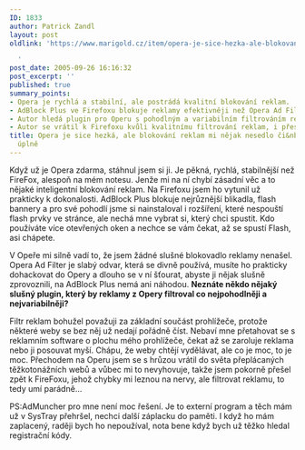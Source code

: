 ```yaml
---
ID: 1833
author: Patrick Zandl
layout: post
oldlink: 'https://www.marigold.cz/item/opera-je-sice-hezka-ale-blokovani-reklam-mi-nejak-nesedlo-ci-spise-chybi-uplne

  '
post_date: 2005-09-26 16:16:32
post_excerpt: ''
published: true
summary_points:
- Opera je rychlá a stabilní, ale postrádá kvalitní blokování reklam.
- AdBlock Plus ve Firefoxu blokuje reklamy efektivněji než Opera Ad Filter.
- Autor hledá plugin pro Operu s pohodlným a variabilním filtrováním reklam.
- Autor se vrátil k Firefoxu kvůli kvalitnímu filtrování reklam, i přes jeho chyby.
title: Opera je sice hezká, ale blokování reklam mi nějak nesedlo či&nbsp;spíše chybí
  úplně
---
```


<p>Když už je Opera zdarma, stáhnul jsem si ji. Je pěkná, rychlá, stabilnější než FireFox, alespoň na mém notesu. Jenže mi na ní chybí zásadní věc a to nějaké inteligentní blokování reklam. Na Firefoxu jsem ho vytunil už prakticky k dokonalosti. AdBlock Plus blokuje nejrůznější blikadla, flash bannery a pro své pohodlí jsme si nainstaloval i rozšíření, které nespouští flash prvky ve stránce, ale nechá mne vybrat si, který chci spustit. Kdo používáte více otevřených oken a nechce se vám čekat, až se spustí Flash, asi chápete. </p>

<p>V Opeře mi silně vadí to, že jsem žádné slušné blokovadlo reklamy nenašel. Opera Ad Filter je slabý odvar, která se divně používá, musíte ho prakticky dohackovat do Opery a dlouho se v ní šťourat, abyste ji nějak slušně zprovoznili, na AdBlock Plus nemá ani náhodou. <strong>Neznáte někdo nějaký slušný plugin, který by reklamy z Opery filtroval co nejpohodlněji a nejvariabilněji?</strong></p>

<p>Filtr reklam bohužel považuji za základní součást prohlížeče, protože některé weby se bez něj už nedají pořádně číst. Nebaví mne přetahovat se s reklamním software o plochu mého prohlížeče, čekat až se zaroluje reklama nebo ji posouvat myší. Chápu, že weby chtějí vydělávat, ale co je moc, to je moc. Přechodem na Operu jsem se s hrůzou vrátil do světa přeplácaných těžkotonážních webů a vůbec mi to nevyhovuje, takže jsem pokorně přešel zpět k FireFoxu, jehož chybky mi leznou na nervy, ale filtrovat reklamu, to tedy umí parádně...
</p>

<p>PS:AdMuncher pro mne není moc řešení. Je to externí program a těch mám už v SysTray přehršel, nechci další záplacku do paměti. I když ho mám zaplacený, raději bych ho nepoužíval, nota bene když bych už těžko hledal registrační kódy.</p>